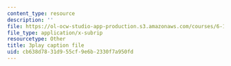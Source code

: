 ```yaml
---
content_type: resource
description: ''
file: https://ol-ocw-studio-app-production.s3.amazonaws.com/courses/6-172-performance-engineering-of-software-systems-fall-2018/cb638d7831d955cf9e6b2330f7a950fd_L1ung0wil9Y.vtt
file_type: application/x-subrip
resourcetype: Other
title: 3play caption file
uid: cb638d78-31d9-55cf-9e6b-2330f7a950fd
---
```

